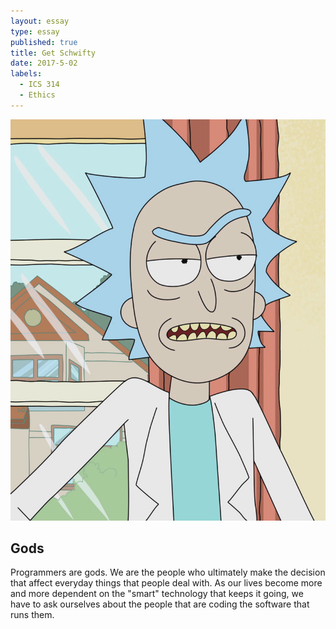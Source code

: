```yaml
---
layout: essay
type: essay
published: true
title: Get Schwifty
date: 2017-5-02
labels:
  - ICS 314
  - Ethics
---
```


<img class="ui small left floated image" src="../images/Rick_Sanchez.png">

## Gods

Programmers are gods. We are the people who ultimately make the decision that affect everyday things that people deal with. As our lives become more and more dependent on the "smart" technology that keeps it going, we have to ask ourselves about the people that are coding the software that runs them.

## 



## 


